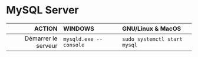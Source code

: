 # MySQL Server

|ACTION|WINDOWS|GNU/Linux & MacOS|
|--:|:--|:--|
|Démarrer le serveur|`mysqld.exe --console`|`sudo systemctl start mysql`|
